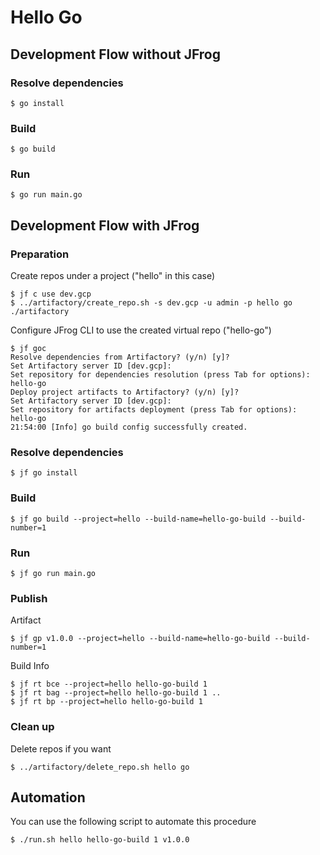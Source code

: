 # Hello Go

## Development Flow without JFrog

### Resolve dependencies
```
$ go install
```

### Build
```
$ go build
```

### Run
```
$ go run main.go
```

## Development Flow with JFrog

### Preparation
Create repos under a project ("hello" in this case)
```
$ jf c use dev.gcp
$ ../artifactory/create_repo.sh -s dev.gcp -u admin -p hello go ./artifactory
```
Configure JFrog CLI to use the created virtual repo ("hello-go")
```
$ jf goc
Resolve dependencies from Artifactory? (y/n) [y]? 
Set Artifactory server ID [dev.gcp]: 
Set repository for dependencies resolution (press Tab for options): hello-go
Deploy project artifacts to Artifactory? (y/n) [y]? 
Set Artifactory server ID [dev.gcp]: 
Set repository for artifacts deployment (press Tab for options): hello-go
21:54:00 [Info] go build config successfully created.
```

### Resolve dependencies
```
$ jf go install
```

### Build
```
$ jf go build --project=hello --build-name=hello-go-build --build-number=1
```

### Run
```
$ jf go run main.go
```

### Publish
Artifact
```
$ jf gp v1.0.0 --project=hello --build-name=hello-go-build --build-number=1
```

Build Info
```
$ jf rt bce --project=hello hello-go-build 1
$ jf rt bag --project=hello hello-go-build 1 ..
$ jf rt bp --project=hello hello-go-build 1
```

### Clean up
Delete repos if you want
```
$ ../artifactory/delete_repo.sh hello go
```

## Automation
You can use the following script to automate this procedure
```
$ ./run.sh hello hello-go-build 1 v1.0.0
```
